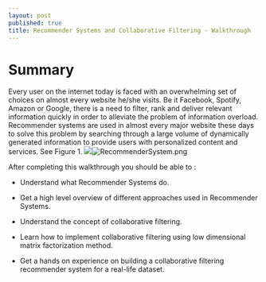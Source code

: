 ```yaml
---
layout: post
published: true
title: Recommender Systems and Collaborative Filtering - Walkthrough
---
```

Summary
=======

Every user on the internet today is faced with an overwhelming set of
choices on almost every website he/she visits. Be it Facebook, Spotify,
Amazon or Google, there is a need to filter, rank and deliver relevant
information quickly in order to alleviate the problem of information
overload. Recommender systems are used in almost every major website
these days to solve this problem by searching through a large volume of
dynamically generated information to provide users with personalized
content and services. See Figure 1.
![]({{site.baseurl}}/)![RecommenderSystem.png]({{site.baseurl}}/img/RecommenderSystem.png)

After completing this walkthrough you should be able to :

-   Understand what Recommender Systems do.

-   Get a high level overview of different approaches used in
    Recommender Systems.

-   Understand the concept of collaborative filtering.

-   Learn how to implement collaborative filtering using low dimensional
    matrix factorization method.

-   Get a hands on experience on building a collaborative filtering
    recommender system for a real-life dataset.
